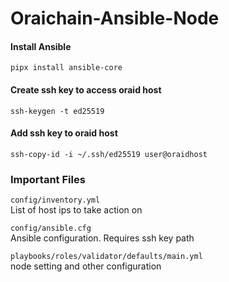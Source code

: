 # Oraichain-Ansible-Node

#### Install Ansible 
```pipx install ansible-core```

#### Create ssh key to access oraid host
```ssh-keygen -t ed25519```

#### Add ssh key to oraid host
```ssh-copy-id -i ~/.ssh/ed25519 user@oraidhost```

### Important Files
```config/inventory.yml```  
List of host ips to take action on 

```config/ansible.cfg```  
Ansible configuration. Requires ssh key path

```playbooks/roles/validator/defaults/main.yml```  
node setting and other configuration


